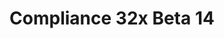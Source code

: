 ---
layout: post
title: Compliance 32x Beta 14
permalink: /compliance32x/B14
comments: true
comments-id: 1.17.1-32x-Beta-14
header-img: compliance32x/releases/B14.jpg

long_text: Smaller update today, but nonetheless a quality one! We are once again re-introducing remade versions of previously removed textures as well as some completely ones and many improvements over existing textures. We hope you enjoy!

main_changelog: changelogs/compliance32

downloads:
  - 1.17.1 for Java Edition:
      GitHub: https://github.com/Compliance-Resource-Pack/Compliance-Java-32x/releases/download/beta-13/Compliance-32x-Java-Beta-14.zip
      CurseForge: https://www.curseforge.com/minecraft/texture-packs/compliance-32x/download/3444036
  - 1.17.11 for Bedrock Edition:
      GitHub: https://github.com/Compliance-Resource-Pack/Compliance-Bedrock-32x/releases/download/beta-13/Compliance-32x-Bedrock-Beta-14.mcpack
      CurseForge: https://www.curseforge.com/minecraft/bedrock-resrouce-packs/compliance-32x-bedrock/download/3444037
---